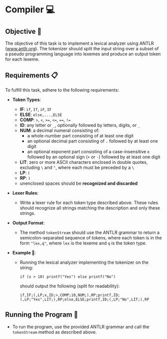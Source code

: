 # Compiler 💻

## Objective 🎯

The objective of this task is to implement a lexical analyzer using ANTLR (www.antlr.org). The tokenizer should split the input string over a subset of a pseudo programming language into lexemes and produce an output token for each lexeme.

## Requirements 📋

To fulfill this task, adhere to the following requirements:

- **Token Types**:
  - **IF**: `if`, `If`, `iF`, `IF`
  - **ELSE**: `else,...,ELSE`
  - **COMP**: `>`, `<`, `>=`, `<=`, `==`, `!=`
  - **ID**: any letter or `_`, optionally followed by letters, digits, or `_`
  - **NUM**: a decimal numeral consisting of:
    - a whole-number part consisting of at least one digit
    - an optional decimal part consisting of `.` followed by at least one digit
    - an optional exponent part consisting of a case-insensitive `e` followed by an optional sign (`+` or `-`) followed by at least one digit
  - **LIT**: zero or more ASCII characters enclosed in double quotes, excluding `\` and `"`, where each must be preceded by a `\`
  - **LP**: `(`
  - **RP**: `)`
  - unenclosed spaces should be **recognized and discarded**

- **Lexer Rules**:
  - Write a lexer rule for each token type described above. These rules should recognize all strings matching the description and only these strings.

- **Output Format**:
  - The method `tokenStream` should use the ANTLR grammar to return a semicolon-separated sequence of tokens, where each token is in the form `"lex,q"`, where `lex` is the lexeme and `q` is the token type.

- **Example 🌟**:
  - Running the lexical analyzer implementing the tokenizer on the string:
    ```
    if (x > 10) printf("Yes") else printf("No")
    ```
    should output the following (split for readability):
    ```
    if,IF;(,LP;x,ID;>,COMP;10,NUM;),RP;printf,ID;(,LP;"Yes",LIT;),RP;else,ELSE;printf,ID;(,LP;"No",LIT;),RP
    ```

## Running the Program 🚀

- To run the program, use the provided ANTLR grammar and call the `tokenStream` method as described above.

